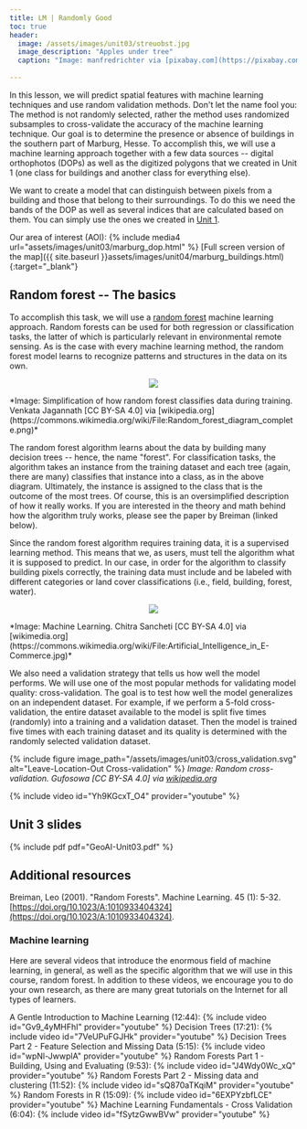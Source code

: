```yaml
---
title: LM | Randomly Good
toc: true
header:
  image: /assets/images/unit03/streuobst.jpg
  image_description: "Apples under tree"
  caption: "Image: manfredrichter via [pixabay.com](https://pixabay.com/de/photos/%C3%A4pfel-streuobst-obstbaum-apfelbaum-3684775/)"
 
---
```


In this lesson, we will predict spatial features with machine learning techniques and use random validation methods. Don't let the name fool you: The method is not randomly selected, rather the method uses randomized subsamples to cross-validate the accuracy of the machine learning technique. Our goal is to determine the presence or absence of buildings in the southern part of Marburg, Hesse. To accomplish this, we will use a machine learning approach together with a few data sources -- digital orthophotos (DOPs) as well as the digitized polygons that we created in Unit 1 (one class for buildings and another class for everything else).

<!--more-->

We want to create a model that can distinguish between pixels from a building and those that belong to their surroundings. To do this we need the bands of the DOP as well as several indices that are calculated based on them. You can simply use the ones we created in [Unit 1](http://127.0.0.1:4000/geoAI//unit01/unit01-05_warm-up-r-spatial.html#step-4---calculate-rgb-indices). 

Our area of interest (AOI):
{% include media4 url="assets/images/unit03/marburg_dop.html" %} [Full screen version of the map]({{ site.baseurl }}assets/images/unit04/marburg_buildings.html){:target="_blank"}


## Random forest -- The basics
To accomplish this task, we will use a [random forest](https://en.wikipedia.org/wiki/Random_forest) machine learning approach. Random forests can be used for both regression or classification tasks, the latter of which is particularly relevant in environmental remote sensing. As is the case with every machine learning method, the random forest model learns to recognize patterns and structures in the data on its own.

<p align="center">
  <img src = "../assets/images/unit03/Random_forest_diagram_complete.png">
</p>
*Image: Simplification of how random forest classifies data during training. Venkata Jagannath [CC BY-SA 4.0] via [wikipedia.org](https://commons.wikimedia.org/wiki/File:Random_forest_diagram_complete.png)*

The random forest algorithm learns about the data by building many decision trees -- hence, the name "forest". For classification tasks, the algorithm takes an instance from the training dataset and each tree (again, there are many) classifies that instance into a class, as in the above diagram. Ultimately, the instance is assigned to the class that is the outcome of the most trees. Of course, this is an oversimplified description of how it really works. If you are interested in the theory and math behind how the algorithm truly works, please see the paper by Breiman (linked below).

Since the random forest algorithm requires training data, it is a supervised learning method. This means that we, as users, must tell the algorithm what it is supposed to predict. In our case, in order for the algorithm to classify building pixels correctly, the training data must include and be labeled with different categories or land cover classifications (i.e., field, building, forest, water).

<p align="center">
  <img src="../assets/images/unit03/machine_learning.jpg">
</p>
*Image: Machine Learning. Chitra Sancheti [CC BY-SA 4.0] via [wikimedia.org](https://commons.wikimedia.org/wiki/File:Artificial_Intelligence_in_E-Commerce.jpg)*


We also need a validation strategy that tells us how well the model performs. We will use one of the most popular methods for validating model quality: cross-validation. The goal is to test how well the model generalizes on an independent dataset. For example, if we perform a 5-fold cross-validation, the entire dataset available to the model is split five times (randomly) into a training and a validation dataset. Then the model is trained five times with each training dataset and its quality is determined with the randomly selected validation dataset.



{% include figure image_path="/assets/images/unit03/cross_validation.svg" alt="Leave-Location-Out Cross-validation" %}
*Image: Random cross-validation. Gufosowa [CC BY-SA 4.0] via [wikipedia.org](https://en.wikipedia.org/wiki/Cross-validation_(statistics)#/media/File:K-fold_cross_validation_EN.svg)*

{% include video id="Yh9KGcxT_O4" provider="youtube" %}

## Unit 3 slides
{% include pdf pdf="GeoAI-Unit03.pdf" %}

## Additional resources
Breiman, Leo (2001). "Random Forests". Machine Learning. 45 (1): 5-32. [https://doi.org/10.1023/A:1010933404324](https://doi.org/10.1023/A:1010933404324).

### Machine learning
Here are several videos that introduce the enormous field of machine learning, in general, as well as the specific algorithm that we will use in this course, random forest. In addition to these videos, we encourage you to do your own research, as there are many great tutorials on the Internet for all types of learners.


A Gentle Introduction to Machine Learning (12:44):
{% include video id="Gv9_4yMHFhI" provider="youtube" %}
Decision Trees (17:21):
{% include video id="7VeUPuFGJHk" provider="youtube" %}
Decision Trees Part 2 - Feature Selection and Missing Data (5:15):
{% include video id="wpNl-JwwplA" provider="youtube" %}
Random Forests Part 1 - Building, Using and Evaluating (9:53):
{% include video id="J4Wdy0Wc_xQ" provider="youtube" %}
Random Forests Part 2 - Missing data and clustering (11:52):
{% include video id="sQ870aTKqiM" provider="youtube" %}
Random Forests in R (15:09):
{% include video id="6EXPYzbfLCE" provider="youtube" %}
Machine Learning Fundamentals - Cross Validation (6:04):
{% include video id="fSytzGwwBVw" provider="youtube" %}
